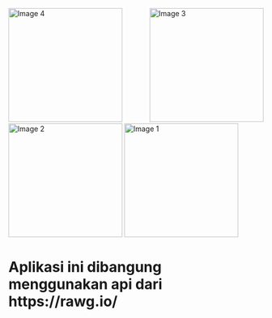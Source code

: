 <p align="justify">
  <img src="https://github.com/albarrazikrillah14/Game-App/assets/72233920/fcc12f24-c684-47f2-94d3-4f4b185ca4e2" width="225" alt="Image 4">
  <img src="https://github.com/albarrazikrillah14/Game-App/assets/72233920/e75515b5-5020-4c0c-bca4-0dc1aa830be4" width="225" alt="Image 3">
  <img src="https://github.com/albarrazikrillah14/Game-App/assets/72233920/3bd65853-dafe-4217-82e1-a4f58444e490" width="225" alt="Image 2">
  <img src="https://github.com/albarrazikrillah14/Game-App/assets/72233920/ff09beb1-713c-47ae-9736-0988c9ed9ba1" width="225" alt="Image 1">

  <h1>Aplikasi ini dibangung menggunakan api dari https://rawg.io/ </h1>
</p>
